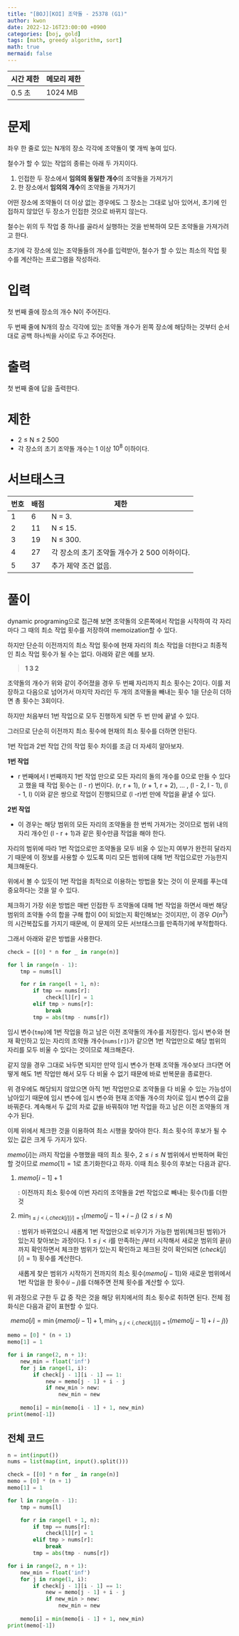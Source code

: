 ```yaml
---
title: "[BOJ][KOI] 조약돌 - 25378 (G1)"
author: kwon
date: 2022-12-16T23:00:00 +0900
categories: [boj, gold]
tags: [math, greedy algorithm, sort]
math: true
mermaid: false
---
```


| 시간 제한 | 메모리 제한 |
| --- | --- |
| 0.5 초 | 1024 MB |

# 문제

좌우 한 줄로 있는 N개의 장소 각각에 조약돌이 몇 개씩 놓여 있다.

철수가 할 수 있는 작업의 종류는 아래 두 가지이다.

1. 인접한 두 장소에서 **임의의 동일한 개수**의 조약돌을 가져가기
2. 한 장소에서 **임의의 개수**의 조약돌을 가져가기

어떤 장소에 조약돌이 더 이상 없는 경우에도 그 장소는 그대로 남아 있어서, 초기에 인접하지 않았던 두 장소가 인접한 것으로 바뀌지 않는다.

철수는 위의 두 작업 중 하나를 골라서 실행하는 것을 반복하여 모든 조약돌을 가져가려고 한다.

초기에 각 장소에 있는 조약돌들의 개수를 입력받아, 철수가 할 수 있는 최소의 작업 횟수를 계산하는 프로그램을 작성하라.

# 입력

첫 번째 줄에 장소의 개수 N이 주어진다.

두 번째 줄에 N개의 장소 각각에 있는 조약돌 개수가 왼쪽 장소에 해당하는 것부터 순서대로 공백 하나씩을 사이로 두고 주어진다.

# 출력

첫 번째 줄에 답을 출력한다.

# 제한

- 2 ≤ N ≤ 2 500
- 각 장소의 초기 조약돌 개수는 $1$ 이상 $10^8$ 이하이다.
    

# 서브태스크

| 번호 | 배점 | 제한 |
| --- | --- | --- |
| 1 | 6 | N = 3. |
| 2 | 11 | N ≤ 15. |
| 3 | 19 | N ≤ 300. |
| 4 | 27 | 각 장소의 초기 조약돌 개수가 2 500 이하이다. |
| 5 | 37 | 추가 제약 조건 없음. |

# 풀이

dynamic programing으로 접근해 보면 조약돌의 오른쪽에서 작업을 시작하여 각 자리마다 그 때의 최소 작업 횟수를 저장하여 memoization할 수 있다.

하지만 단순히 이전까지의 최소 작업 횟수에 현재 자리의 최소 작업을 더한다고 최종적인 최소 작업 횟수가 될 수는 없다. 아래와 같은 예를 보자.

> **1 3 2**

조약돌의 개수가 위와 같이 주어졌을 경우 두 번째 자리까지 최소 횟수는 2이다. 이를 저장하고 다음으로 넘어가서 마지막 자리인 두 개의 조약돌을 빼내는 횟수 1을 단순히 더하면 총 횟수는 3회이다.

하지만 처음부터 1번 작업으로 모두 진행하게 되면 두 번 만에 끝낼 수 있다.

그러므로 단순히 이전까지 최소 횟수에 현재의 최소 횟수를 더하면 안된다.

1번 작업과 2번 작업 간의 작업 횟수 차이를 조금 더 자세히 알아보자.

**1번 작업**

- r 번째에서 l 번째까지 1번 작업 만으로 모든 자리의 돌의 개수를 0으로 만들 수 있다고 했을 때 작업 횟수는 (l - r) 번이다. (r, r + 1), (r + 1, r + 2), … , (l - 2, l - 1), (l - 1, l) 이와 같은 쌍으로 작업이 진행되므로 (l -r)번 만에 작업을 끝낼 수 있다.

**2번 작업**

- 이 경우는 해당 범위의 모든 자리의 조약돌을 한 번씩 가져가는 것이므로 범위 내의 자리 개수인 (l - r + 1)과 같은 횟수만큼 작업을 해야 한다.

자리의 범위에 따라 1번 작업으로만 조약돌을 모두 비울 수 있는지 여부가 완전히 달라지기 때문에 이 정보를 사용할 수 있도록 미리 모든 범위에 대해 1번 작업으로만 가능한지 체크해둔다.

위에서 볼 수 있듯이 1번 작업을 최적으로 이용하는 방법을 찾는 것이 이 문제를 푸는데 중요하다는 것을 알 수 있다.

체크하기 가장 쉬운 방법은 매번 인접한 두 조약돌에 대해 1번 작업을 하면서 매번 해당 범위의 조약돌 수의 합을 구해 합이 0이 되었는지 확인해보는 것이지만, 이 경우 $O(n^3)$의 시간복잡도를 가지기 때문에, 이 문제의 모든 서브태스크를 만족하기에 부적합하다.

그래서 아래와 같은 방법을 사용한다.

```python
check = [[0] * n for _ in range(n)]

for l in range(n - 1):
    tmp = nums[l]

    for r in range(l + 1, n):
        if tmp == nums[r]:
            check[l][r] = 1
        elif tmp > nums[r]:
            break
        tmp = abs(tmp - nums[r])
```

임시 변수(`tmp`)에 1번 작업을 하고 남은 이전 조약돌의 개수를 저장한다. 임시 변수와 현재 확인하고 있는 자리의 조약돌 개수(`nums[r]`)가 같으면 1번 작업만으로 해당 범위의 자리를 모두 비울 수 있다는 것이므로 체크해준다.

같지 않을 경우 그대로 놔두면 되지만 만약 임시 변수가 현재 조약돌 개수보다 크다면 어떻게 해도 1번 작업만 해서 모두 다 비울 수 없기 때문에 바로 반복문을 종료한다.

위 경우에도 해당되지 않았으면 아직 1번 작업만으로 조약돌을 다 비울 수 있는 가능성이 남아있기 때문에 임시 변수에 임시 변수와 현재 조약돌 개수의 차이로 임시 변수의 값을 바꿔준다. 계속해서 두 값의 차로 값을 바꿔줘야 1번 작업을 하고 남은 이전 조약돌의 개수가 된다.

이제 위에서 체크한 것을 이용하여 최소 시행을 찾아야 한다. 최소 횟수의 후보가 될 수 있는 값은 크게 두 가지가 있다.

$memo[i]$는 $i$까지 작업을 수행했을 때의 최소 횟수, $2\leq i\leq N$ 범위에서 반복하며 확인할 것이므로 $memo[1]=1$로 초기화한다고 하자. 이때 최소 횟수의 후보는 다음과 같다.

1. $memo[i-1] + 1$
    
    : 이전까지 최소 횟수에 이번 자리의 조약돌을 2번 작업으로 빼내는 횟수(1)를 더한 것
    
2. $\min_{1\leq j < i, check[j][i]=1}(memo[j - 1]+i-j)$ $(2\leq i\leq N)$
    
    : 범위가 바뀌었으니 새롭게 1번 작업만으로 비우기가 가능한 범위(체크된 범위)가 있는지 찾아보는 과정이다. $1\leq j < i$를 만족하는 $j$부터 시작해서 새로운 범위의 끝($i$)까지 확인하면서 체크한 범위가 있는지 확인하고 체크된 것이 확인되면 ($check[j][i]=1$) 횟수를 계산한다.
    
    새롭게 찾은 범위가 시작하기 전까지의 최소 횟수($memo[j - 1]$)와 새로운 범위에서 1번 작업을 한 횟수($i-j$)를 더해주면 전체 횟수를 계산할 수 있다.
    

위 과정으로 구한 두 값 중 작은 것을 해당 위치에서의 최소 횟수로 취하면 된다. 전체 점화식은 다음과 같이 표현할 수 있다.

$$memo[i]=\min\{memo[i-1]+1, \min_{1\leq j < i, check[j][i]=1}(memo[j - 1]+i-j)\}$$

```python
memo = [0] * (n + 1)
memo[1] = 1

for i in range(2, n + 1):
    new_min = float('inf')
    for j in range(1, i):
        if check[j - 1][i - 1] == 1:
            new = memo[j - 1] + i - j
            if new_min > new:
                new_min = new
            
    memo[i] = min(memo[i - 1] + 1, new_min)
print(memo[-1])
```

## 전체 코드

```python
n = int(input())
nums = list(map(int, input().split()))

check = [[0] * n for _ in range(n)]
memo = [0] * (n + 1)
memo[1] = 1

for l in range(n - 1):
    tmp = nums[l]

    for r in range(l + 1, n):
        if tmp == nums[r]:
            check[l][r] = 1
        elif tmp > nums[r]:
            break
        tmp = abs(tmp - nums[r])

for i in range(2, n + 1):
    new_min = float('inf')
    for j in range(1, i):
        if check[j - 1][i - 1] == 1:
            new = memo[j - 1] + i - j
            if new_min > new:
                new_min = new
            
    memo[i] = min(memo[i - 1] + 1, new_min)
print(memo[-1])
```